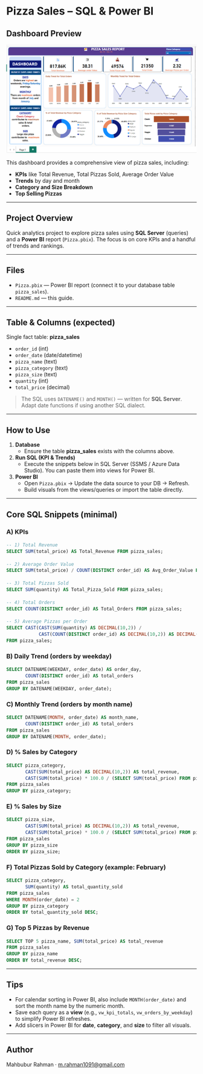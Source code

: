 # Pizza Sales – SQL & Power BI

## Dashboard Preview
![Pizza Sales Dashboard](Pizza1.png)

This dashboard provides a comprehensive view of pizza sales, including:
- **KPIs** like Total Revenue, Total Pizzas Sold, Average Order Value
- **Trends** by day and month
- **Category and Size Breakdown**
- **Top Selling Pizzas**

---

## Project Overview
Quick analytics project to explore pizza sales using **SQL Server** (queries) and a **Power BI** report (`Pizza.pbix`). The focus is on core KPIs and a handful of trends and rankings.

---

## Files
- `Pizza.pbix` — Power BI report (connect it to your database table `pizza_sales`).
- `README.md` — this guide.

---

## Table & Columns (expected)
Single fact table: **pizza_sales**
- `order_id` (int)
- `order_date` (date/datetime)
- `pizza_name` (text)
- `pizza_category` (text)
- `pizza_size` (text)
- `quantity` (int)
- `total_price` (decimal)

> The SQL uses `DATENAME()` and `MONTH()` — written for **SQL Server**. Adapt date functions if using another SQL dialect.

---

## How to Use
1. **Database**
   - Ensure the table **pizza_sales** exists with the columns above.
2. **Run SQL (KPI & Trends)**
   - Execute the snippets below in SQL Server (SSMS / Azure Data Studio). You can paste them into views for Power BI.
3. **Power BI**
   - Open `Pizza.pbix` → Update the data source to your DB → Refresh.
   - Build visuals from the views/queries or import the table directly.

---

## Core SQL Snippets (minimal)
### A) KPIs
```sql
-- 1) Total Revenue
SELECT SUM(total_price) AS Total_Revenue FROM pizza_sales;

-- 2) Average Order Value
SELECT SUM(total_price) / COUNT(DISTINCT order_id) AS Avg_Order_Value FROM pizza_sales;

-- 3) Total Pizzas Sold
SELECT SUM(quantity) AS Total_Pizza_Sold FROM pizza_sales;

-- 4) Total Orders
SELECT COUNT(DISTINCT order_id) AS Total_Orders FROM pizza_sales;

-- 5) Average Pizzas per Order
SELECT CAST(CAST(SUM(quantity) AS DECIMAL(10,2)) / 
            CAST(COUNT(DISTINCT order_id) AS DECIMAL(10,2)) AS DECIMAL(10,2)) AS Avg_Pizzas_Per_Order
FROM pizza_sales;
```

### B) Daily Trend (orders by weekday)
```sql
SELECT DATENAME(WEEKDAY, order_date) AS order_day,
       COUNT(DISTINCT order_id) AS total_orders
FROM pizza_sales
GROUP BY DATENAME(WEEKDAY, order_date);
```

### C) Monthly Trend (orders by month name)
```sql
SELECT DATENAME(MONTH, order_date) AS month_name,
       COUNT(DISTINCT order_id) AS total_orders
FROM pizza_sales
GROUP BY DATENAME(MONTH, order_date);
```

### D) % Sales by Category
```sql
SELECT pizza_category,
       CAST(SUM(total_price) AS DECIMAL(10,2)) AS total_revenue,
       CAST(SUM(total_price) * 100.0 / (SELECT SUM(total_price) FROM pizza_sales) AS DECIMAL(10,2)) AS pct
FROM pizza_sales
GROUP BY pizza_category;
```

### E) % Sales by Size
```sql
SELECT pizza_size,
       CAST(SUM(total_price) AS DECIMAL(10,2)) AS total_revenue,
       CAST(SUM(total_price) * 100.0 / (SELECT SUM(total_price) FROM pizza_sales) AS DECIMAL(10,2)) AS pct
FROM pizza_sales
GROUP BY pizza_size
ORDER BY pizza_size;
```

### F) Total Pizzas Sold by Category (example: February)
```sql
SELECT pizza_category,
       SUM(quantity) AS total_quantity_sold
FROM pizza_sales
WHERE MONTH(order_date) = 2
GROUP BY pizza_category
ORDER BY total_quantity_sold DESC;
```

### G) Top 5 Pizzas by Revenue
```sql
SELECT TOP 5 pizza_name, SUM(total_price) AS total_revenue
FROM pizza_sales
GROUP BY pizza_name
ORDER BY total_revenue DESC;
```

---

## Tips
- For calendar sorting in Power BI, also include `MONTH(order_date)` and sort the month name by the numeric month.
- Save each query as a **view** (e.g., `vw_kpi_totals`, `vw_orders_by_weekday`) to simplify Power BI refreshes.
- Add slicers in Power BI for **date**, **category**, and **size** to filter all visuals.

---

## Author
Mahbubur Rahman · m.rahman1091@gmail.com
